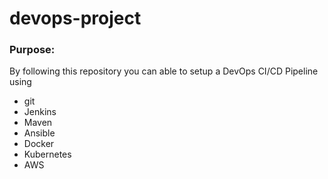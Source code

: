 # devops-project

### Purpose:
By following this repository you can able to setup a DevOps CI/CD Pipeline using

- git
- Jenkins
- Maven
- Ansible
- Docker
- Kubernetes
- AWS
